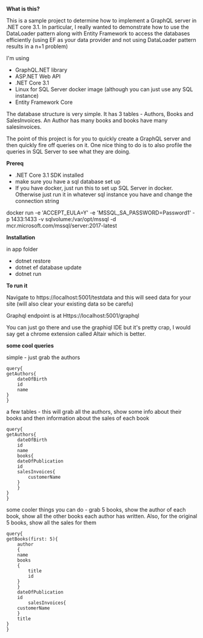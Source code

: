 **What is this?**

This is a sample project to determine how to implement a GraphQL server in .NET core 3.1. In particular, I really wanted to demonstrate how to use the DataLoader pattern along with Entity Framework to access the databases efficiently (using EF as your data provider and not using DataLoader pattern results in a n+1 problem)

I'm using
- GraphQL.NET library
- ASP.NET Web API
- .NET Core 3.1
- Linux for SQL Server docker image (although you can just use any SQL instance)
- Entity Framework Core

The database structure is very simple. It has 3 tables - Authors, Books and SalesInvoices.
An Author has many books and books have many salesinvoices.

The point of this project is for you to quickly create a GraphQL server and then quickly fire off queries on it. One nice thing to do is to also profile the queries in SQL Server to see what they are doing.

**Prereq**

- .NET Core 3.1 SDK installed
- make sure you have a sql database set up
- If you have docker, just run this to set up SQL Server in docker. Otherwise just run it in whatever sql instance you have and change the connection string

docker run -e 'ACCEPT_EULA=Y' -e 'MSSQL_SA_PASSWORD=Password1' -p 1433:1433 -v sqlvolume:/var/opt/mssql -d mcr.microsoft.com/mssql/server:2017-latest


**Installation**

in app folder
- dotnet restore
- dotnet ef database update
- dotnet run

**To run it**

Navigate to https://localhost:5001/testdata and this will seed data for your site (will also clear your existing data so be carefu)

Graphql endpoint is at Https://localhost:5001/graphql

You can just go there and use the graphiql IDE but it's pretty crap, I would say get a chrome extension called Altair which is better.

**some cool queries**

simple - just grab the authors

    query{
    getAuthors{
        dateOfBirth
        id
        name
    }
    }

a few tables - this will grab all the authors, show some info about their books and then information about the sales of each book

    query{
    getAuthors{
        dateOfBirth
        id
        name
        books{
        dateOfPublication
        id
        salesInvoices{
            customerName
        }
        }
    }
    }

some cooler things you can do - grab 5 books, show the author of each book, show all the other books each author has written. 
Also, for the original 5 books, show all the sales for them

    query{
    getBooks(first: 5){
        author
        {
        name
        books
        {
            title
            id
        }
        }
        dateOfPublication
        id
            salesInvoices{
        customerName
        }
        title
    }
    }








